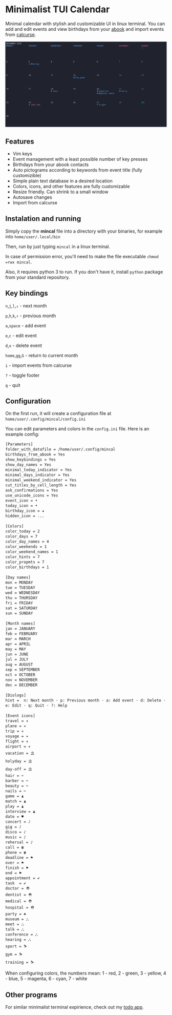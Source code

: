 # Minimalist TUI Calendar
Minimal calendar with stylish and customizable UI in linux terminal. You can add and edit events and view birthdays from your [abook](https://abook.sourceforge.io/) and import events from [calcurse](https://github.com/lfos/calcurse).

![screenshot](screenshot1.jpeg)

## Features
- Vim keys
- Event management with a least possible number of key presses
- Birthdays from your abook contacts
- Auto pictograms according to keywords from event title (fully customizible)
- Simple plain text database in a desired location
- Colors, icons, and other features are fully customizable
- Resize friendly. Can shrink to a small window
- Autosave changes
- Import from calcurse

## Instalation and running
Simply copy the **mincal** file into a directory with your binaries, for example into `home/user/.local/bin` 

Then, run by just typing `mincal` in a linux terminal.

In case of permission error, you'll need to make the file executable `chmod =rwx mincal`.

Also, it requires python 3 to run. If you don't have it, install `python` package from your standard repository.

## Key bindings

`n`,`j`,`l`,`↓` - next month

`p`,`h`,`k`,`↑` - previous month

`a`,`space` - add event

`e`,`c` - edit event

`d`,`x` - delete event

`home`,`gg`,`G` - return to current month

`i` - import events from calcurse

`?` - toggle footer

`q` - quit


## Configuration

On the first run, it will create a configuration file at `home/user/.config/mincal/config.ini`

You can edit parameters and colors in the `config.ini` file. Here is an example config:

```
[Parameters]
folder_with_datafile = /home/user/.config/mincal
birthdays_from_abook = Yes
show_keybindings = Yes
show_day_names = Yes
minimal_today_indicator = Yes
minimal_days_indicator = Yes
minimal_weekend_indicator = Yes
cut_titles_by_cell_length = Yes
ask_confirmations = Yes
use_unicode_icons = Yes
event_icon = •
today_icon = •
birthday_icon = ★
hidden_icon = ...

[Colors]
color_today = 2
color_days = 7
color_day_names = 4
color_weekends = 1
color_weekend_names = 1
color_hints = 7
color_propmts = 7
color_birthdays = 1

[Day names]
mon = MONDAY
tue = TUESDAY
wed = WEDNESDAY
thu = THURSDAY
fri = FRIDAY
sat = SATURDAY
sun = SUNDAY

[Month names]
jan = JANUARY
feb = FEBRUARY
mar = MARCH
apr = APRIL
may = MAY
jun = JUNE
jul = JULY
aug = AUGUST
sep = SEPTEMBER
oct = OCTOBER
nov = NOVEMBER
dec = DECEMBER

[Diologs]
hint =  n: Next month · p: Previous month · a: Add event · d: Delete · e: Edit · q: Quit · ?: Help

[Event icons]
travel = ✈
plane = ✈
trip = ✈
voyage = ✈
flight = ✈
airport = ✈
vacation = ⛱
holyday = ⛱
day-off = ⛱
hair = ✂
barber = ✂
beauty = ✂
nails = ✂
game = ♟
match = ♟
play = ♟
interview = ♟
date = ♥
concert = ♪
gig = ♪
disco = ♪
music = ♪
rehersal = ♪
call = ☎
phone = ☎
deadline = ⚑
over = ⚑
finish = ⚑
end = ⚑
appointment = ✔
task  = ✔
doctor = ⛑
dentist = ⛑
medical = ⛑
hospital = ⛑
party = ☘
museum = ⛬
meet = ⛬
talk = ⛬
conference = ⛬
hearing = ⛬
sport = ⛷
gym = ⛷
training = ⛷
```
When configuring colors, the numbers mean: 1 - red, 2 - green, 3 - yellow, 4 - blue, 5 - magenta, 6 - cyan, 7 - white

## Other programs
For similar minimalist terminal expirience, check out my [todo app](https://github.com/anufrievroman/minimalist-tui-todo).
